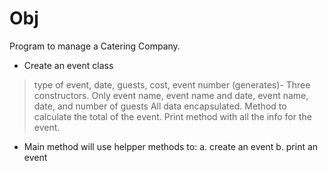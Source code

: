 # Obj

Program to manage a Catering Company.

- Create an event class
> type of event, date, guests, cost, event number (generates)-
> Three constructors. Only event name, event name and date, event name, date, and number of guests
> All data encapsulated.
> Method to calculate the total of the event.
> Print method with all the info for the event.

- Main method will use helpper methods to:
  a. create an event
  b. print an event